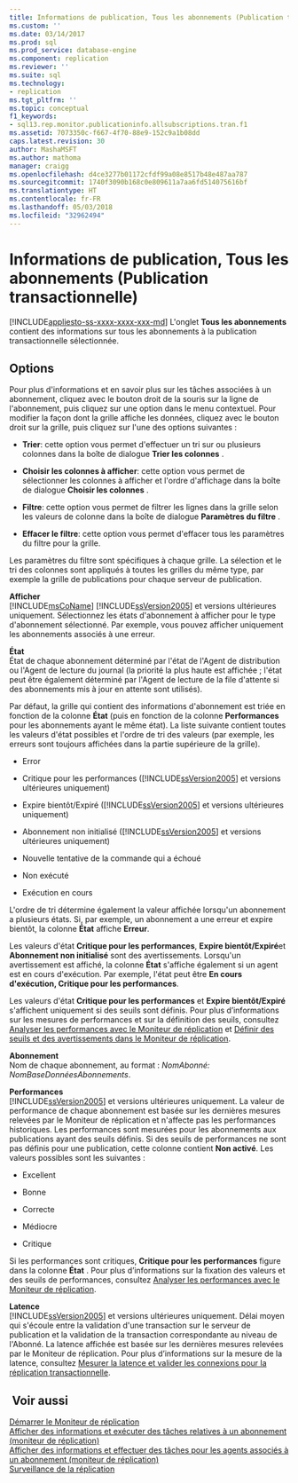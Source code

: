```yaml
---
title: Informations de publication, Tous les abonnements (Publication transactionnelle) | Microsoft Docs
ms.custom: ''
ms.date: 03/14/2017
ms.prod: sql
ms.prod_service: database-engine
ms.component: replication
ms.reviewer: ''
ms.suite: sql
ms.technology:
- replication
ms.tgt_pltfrm: ''
ms.topic: conceptual
f1_keywords:
- sql13.rep.monitor.publicationinfo.allsubscriptions.tran.f1
ms.assetid: 7073350c-f667-4f70-88e9-152c9a1b08dd
caps.latest.revision: 30
author: MashaMSFT
ms.author: mathoma
manager: craigg
ms.openlocfilehash: d4ce3277b01172cfdf99a08e8517b48e487aa787
ms.sourcegitcommit: 1740f3090b168c0e809611a7aa6fd514075616bf
ms.translationtype: HT
ms.contentlocale: fr-FR
ms.lasthandoff: 05/03/2018
ms.locfileid: "32962494"
---
```

# <a name="publication-information-all-subscriptions-transactional-publication"></a>Informations de publication, Tous les abonnements (Publication transactionnelle)
[!INCLUDE[appliesto-ss-xxxx-xxxx-xxx-md](../../includes/appliesto-ss-xxxx-xxxx-xxx-md.md)]
  L'onglet **Tous les abonnements** contient des informations sur tous les abonnements à la publication transactionnelle sélectionnée.  
  
## <a name="options"></a>Options  
 Pour plus d'informations et en savoir plus sur les tâches associées à un abonnement, cliquez avec le bouton droit de la souris sur la ligne de l'abonnement, puis cliquez sur une option dans le menu contextuel. Pour modifier la façon dont la grille affiche les données, cliquez avec le bouton droit sur la grille, puis cliquez sur l'une des options suivantes :  
  
-   **Trier**: cette option vous permet d'effectuer un tri sur ou plusieurs colonnes dans la boîte de dialogue **Trier les colonnes** .  
  
-   **Choisir les colonnes à afficher**: cette option vous permet de sélectionner les colonnes à afficher et l'ordre d'affichage dans la boîte de dialogue **Choisir les colonnes** .  
  
-   **Filtre**: cette option vous permet de filtrer les lignes dans la grille selon les valeurs de colonne dans la boîte de dialogue **Paramètres du filtre** .  
  
-   **Effacer le filtre**: cette option vous permet d'effacer tous les paramètres du filtre pour la grille.  
  
 Les paramètres du filtre sont spécifiques à chaque grille. La sélection et le tri des colonnes sont appliqués à toutes les grilles du même type, par exemple la grille de publications pour chaque serveur de publication.  
  
 **Afficher**  
 [!INCLUDE[msCoName](../../includes/msconame-md.md)] [!INCLUDE[ssVersion2005](../../includes/ssversion2005-md.md)] et versions ultérieures uniquement. Sélectionnez les états d'abonnement à afficher pour le type d'abonnement sélectionné. Par exemple, vous pouvez afficher uniquement les abonnements associés à une erreur.  
  
 **État**  
 État de chaque abonnement déterminé par l'état de l'Agent de distribution ou l'Agent de lecture du journal (la priorité la plus haute est affichée ; l'état peut être également déterminé par l'Agent de lecture de la file d'attente si des abonnements mis à jour en attente sont utilisés).  
  
 Par défaut, la grille qui contient des informations d'abonnement est triée en fonction de la colonne **État** (puis en fonction de la colonne **Performances** pour les abonnements ayant le même état). La liste suivante contient toutes les valeurs d'état possibles et l'ordre de tri des valeurs (par exemple, les erreurs sont toujours affichées dans la partie supérieure de la grille).  
  
-   Error  
  
-   Critique pour les performances ([!INCLUDE[ssVersion2005](../../includes/ssversion2005-md.md)] et versions ultérieures uniquement)  
  
-   Expire bientôt/Expiré ([!INCLUDE[ssVersion2005](../../includes/ssversion2005-md.md)] et versions ultérieures uniquement)  
  
-   Abonnement non initialisé ([!INCLUDE[ssVersion2005](../../includes/ssversion2005-md.md)] et versions ultérieures uniquement)  
  
-   Nouvelle tentative de la commande qui a échoué  
  
-   Non exécuté  
  
-   Exécution en cours  
  
 L'ordre de tri détermine également la valeur affichée lorsqu'un abonnement a plusieurs états. Si, par exemple, un abonnement a une erreur et expire bientôt, la colonne **État** affiche **Erreur**.  
  
 Les valeurs d'état **Critique pour les performances**, **Expire bientôt/Expiré**et **Abonnement non initialisé** sont des avertissements. Lorsqu'un avertissement est affiché, la colonne **État** s'affiche également si un agent est en cours d'exécution. Par exemple, l'état peut être **En cours d'exécution, Critique pour les performances**.  
  
 Les valeurs d'état **Critique pour les performances** et **Expire bientôt/Expiré** s'affichent uniquement si des seuils sont définis. Pour plus d’informations sur les mesures de performances et sur la définition des seuils, consultez [Analyser les performances avec le Moniteur de réplication](../../relational-databases/replication/monitor/monitor-performance-with-replication-monitor.md) et [Définir des seuils et des avertissements dans le Moniteur de réplication](../../relational-databases/replication/monitor/set-thresholds-and-warnings-in-replication-monitor.md).  
  
 **Abonnement**  
 Nom de chaque abonnement, au format : *NomAbonné: NomBaseDonnéesAbonnements*.  
  
 **Performances**  
 [!INCLUDE[ssVersion2005](../../includes/ssversion2005-md.md)] et versions ultérieures uniquement. La valeur de performance de chaque abonnement est basée sur les dernières mesures relevées par le Moniteur de réplication et n'affecte pas les performances historiques. Les performances sont mesurées pour les abonnements aux publications ayant des seuils définis. Si des seuils de performances ne sont pas définis pour une publication, cette colonne contient **Non activé**. Les valeurs possibles sont les suivantes :  
  
-   Excellent  
  
-   Bonne  
  
-   Correcte  
  
-   Médiocre  
  
-   Critique  
  
 Si les performances sont critiques, **Critique pour les performances** figure dans la colonne **État** . Pour plus d’informations sur la fixation des valeurs et des seuils de performances, consultez [Analyser les performances avec le Moniteur de réplication](../../relational-databases/replication/monitor/monitor-performance-with-replication-monitor.md).  
  
 **Latence**  
 [!INCLUDE[ssVersion2005](../../includes/ssversion2005-md.md)] et versions ultérieures uniquement. Délai moyen qui s'écoule entre la validation d'une transaction sur le serveur de publication et la validation de la transaction correspondante au niveau de l'Abonné. La latence affichée est basée sur les dernières mesures relevées par le Moniteur de réplication. Pour plus d’informations sur la mesure de la latence, consultez [Mesurer la latence et valider les connexions pour la réplication transactionnelle](../../relational-databases/replication/monitor/measure-latency-and-validate-connections-for-transactional-replication.md).  
  
## <a name="see-also"></a> Voir aussi  
 [Démarrer le Moniteur de réplication](../../relational-databases/replication/monitor/start-the-replication-monitor.md)   
 [Afficher des informations et exécuter des tâches relatives à un abonnement &#40;moniteur de réplication&#41;](../../relational-databases/replication/monitor/view-information-and-perform-tasks-for-a-subscription-replication-monitor.md)   
 [Afficher des informations et effectuer des tâches pour les agents associés à un abonnement &#40;moniteur de réplication&#41;](../../relational-databases/replication/monitor/view-information-and-perform-tasks-for-subscription-agents.md)   
 [Surveillance de la réplication](../../relational-databases/replication/monitor/monitoring-replication-overview.md)  
  
  
